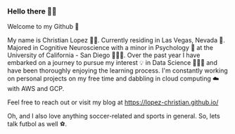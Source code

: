 ### Hello there 👋🏽

Welcome to my Github 🙂

My name is Christian Lopez 👨🏽. Currently residing in Las Vegas, Nevada 🎰. Majored in Cognitive Neuroscience with a minor in Psychology 🧠 at the University of California - San Diego 🏄🏽‍♂️. Over the past year I have embarked on a journey to pursue my interest 💡 in Data Science 👨🏽‍💻 and have been thoroughly enjoying the learning process. I'm constantly working on personal projects on my free time and dabbling in cloud computing ☁️ with AWS and GCP. 

Feel free to reach out or visit my blog at https://lopez-christian.github.io/ 

Oh, and I also love anything soccer-related and sports in general. So, lets talk futbol as well ⚽️. 

<!--
**lopez-christian/lopez-christian** is a ✨ _special_ ✨ repository because its `README.md` (this file) appears on your GitHub profile.

Here are some ideas to get you started:

- 🔭 I’m currently working on ...
- 🌱 I’m currently learning ...
- 👯 I’m looking to collaborate on ...
- 🤔 I’m looking for help with ...
- 💬 Ask me about ...
- 📫 How to reach me: ...
- 😄 Pronouns: ...
- ⚡ Fun fact: ...
-->
